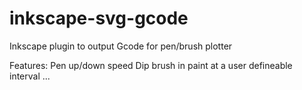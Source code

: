 # inkscape-svg-gcode
Inkscape plugin to output Gcode for pen/brush plotter

Features:
Pen up/down speed
Dip brush in paint at a user defineable interval
...
